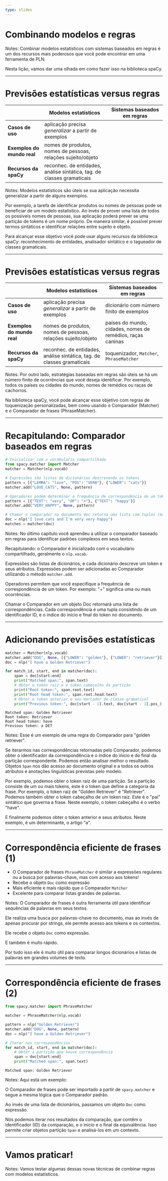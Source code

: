 ```yaml
---
type: slides
---
```


# Combinando modelos e regras

Notes: Combinar modelos estatísticos com sistemas baseados em regras é um dos recursos
mais poderosos que você pode encontrar em uma ferramenta de PLN.

Nesta lição, vamos dar uma olhada em como fazer isso na biblioteca spaCy.

---

# Previsões estatísticas versus regras

|                            | **Modelos estatísticos**                                              | **Sistemas baseados em regras**|
| -------------------------- | ----------------------------------------------------------------------| -------------------------------|
| **Casos de uso**           | aplicação precisa _generalizar_ a partir de exemplos                  |             ⠀⠀⠀⠀⠀⠀⠀⠀⠀⠀⠀⠀ ⠀⠀⠀|
| **Exemplos do mundo real** | nomes de produtos, nomes de pessoas, relações sujeito/objeto          |                                |
| **Recursos da spaCy**      | reconhec. de entidades, análise sintática, tag. de classes gramaticais|                                |

Notes: Modelos estatísticos são úteis se sua aplicação necessita generalizar a partir de alguns exemplos.

Por exemplo, a tarefa de identificar produtos ou nomes de pessoas pode se beneficiar de um modelo
estatístico. Ao invés de prover uma lista de todos os possíveis nomes de pessoas,
sua aplicação poderá prever se uma partição de tokens é um nome próprio. De maneira similar, 
é possível prever termos sintáticos e identificar relações entre sujeito e objeto.

Para alcançar esse objetivo você pode usar alguns recursos da biblioteca spaCy: reconhecimento de entidades,
analisador sintático e o tagueador de classes gramaticais.

---

# Previsões estatísticas versus regras


|                            | **Modelos estatísticos**                                              | **Sistemas baseados em regras**|
| -------------------------- | ----------------------------------------------------------------------| -------------------------------|
| **Casos de uso**           | aplicação precisa _generalizar_ a partir de exemplos                  | dicionário com número finito de exemplos|
| **Exemplos do mundo real** | nomes de produtos, nomes de pessoas, relações sujeito/objeto          | países do mundo, cidades, nomes de remédios, raças caninas |
| **Recursos da spaCy**      | reconhec. de entidades, análise sintática, tag. de classes gramaticais| toquenizador, `Matcher`, `PhraseMatcher`|


Notes: Por outro lado, estratégias baseadas em regras são úteis se há um 
número finito de ocorrências que você deseja identificar. Por exemplo,
todos os países ou cidades do mundo, nomes de remédios ou raças de cachorros.

Na biblioteca spaCy, você pode alcançar esse objetivo com regras de toquenização personalizadas,
bem como usando o Comparador (Matcher) e o Comparador de frases (PhraseMatcher).

---

# Recapitulando: Comparador baseados em regras

```python
# Inicializar com o vocabulario compartilhado
from spacy.matcher import Matcher
matcher = Matcher(nlp.vocab)

# Expressões são listas de dicionários descrevendo os tokens
pattern = [{"LEMMA": "love", "POS": "VERB"}, {"LOWER": "cats"}]
matcher.add("LOVE_CATS", None, pattern)

# Operadores podem determinar a frequência de correspondência de um token
pattern = [{"TEXT": "very", "OP": "+"}, {"TEXT": "happy"}]
matcher.add("VERY_HAPPY", None, pattern)

# Chamar o comparador no documento doc retorna uma lista com tuplas (match_id, start, end) 
doc = nlp("I love cats and I'm very very happy")
matches = matcher(doc)
```

Notes: No último capítulo você aprendeu a utilizar o comparador baseado
em regras para identificar padrões complexos em seus textos. 

Recapitulando: o Comparador é inicializado com o vocabulário compartilhado,
geralmente o `nlp.vocab`.

Expressões são listas de dicionários, e cada dicionário descreve um token
e seus atributos. Expressões podem ser adicionadas ao Comparador utilizando
o método `matcher.add`.

Operadores permitem que você especifique a frequência de correspondência de um
token. Por exemplo: "+" significa uma ou mais ocorrências.

Chamar o Comparador em um objeto Doc retornará uma lista de correspondências.
Cada correspondência é uma tupla consistindo de um identificador ID, e o 
índice do início e final do token no documento.

---

# Adicionando previsões estatísticas

```python
matcher = Matcher(nlp.vocab)
matcher.add("DOG", None, [{"LOWER": "golden"}, {"LOWER": "retriever"}])
doc = nlp("I have a Golden Retriever")

for match_id, start, end in matcher(doc):
    span = doc[start:end]
    print("Matched span:", span.text)
    # Obter o token raiz e o token cabeçalho da partição 
    print("Root token:", span.root.text)
    print("Root head token:", span.root.head.text)
    # Obter o token anterior e seu marcador de classe gramatical
    print("Previous token:", doc[start - 1].text, doc[start - 1].pos_)
```

```out
Matched span: Golden Retriever
Root token: Retriever
Root head token: have
Previous token: a DET
```

Notes: Esse é um exemplo de uma regra do Comparador para "golden retriever".

Se iterarmos nas correspondências retornadas pelo Comparador, podemos obter
o identificador da correspondência e o índice do início e do final da partição
correspondente. Podemos então analisar melhor o resultado. Objetos `Span` nos
dão acesso ao documento original e a todos os outros atributos e anotações
linguísticas previstas pelo modelo.

Por exemplo, podemos obter o token raiz de uma partição. Se a partição consiste
de um ou mais tokens, este é o token que define a categoria da frase. Por exemplo,
o token raiz de "Golden Retriever" é "Retriever". Podemos também obter o token
cabeçalho de um token raiz. Este é o "pai" sintático que governa a frase. Neste 
exemplo, o token cabeçalho é o verbo "have".

E finalmente podemos obter o token anterior e seus atributos. Neste exemplo,
é um determinante, o artigo "a".

---

# Correspondência eficiente de frases (1)

- O Comparador de frases `PhraseMatcher` é similar a expressões regulares ou a busca por palavras-chave,
  mas com acesso aos tokens! 
- Recebe o objeto `Doc` como expressão
- Mais eficiente e mais rápido que o Comparador `Matcher`
- Excelente para comparar listas grandes de palavras.

Notes: O Comparador de frases é outra ferramenta útil para identificar sequências de
palavras em seus textos.

Ele realiza uma busca por palavras-chave no documento, mas ao invés de apenas procurar
por strings, ele permite acesso aos tokens e os contextos.

Ele recebe o objeto `Doc` como expressão.

E também é muito rápido.

Por tudo isso ele é muito útil para comparar longos dicionários e listas de palavras
em grandes volumes de texto.

---

# Correspondência eficiente de frases (2)

```python
from spacy.matcher import PhraseMatcher

matcher = PhraseMatcher(nlp.vocab)

pattern = nlp("Golden Retriever")
matcher.add("DOG", None, pattern)
doc = nlp("I have a Golden Retriever")

# Iterar nas correspondências
for match_id, start, end in matcher(doc):
    # Obter a partição que houve correspondência
    span = doc[start:end]
    print("Matched span:", span.text)
```

```out
Matched span: Golden Retriever
```

Notes: Aqui está um exemplo:

O Comparador de frases pode ser importado a partir de `spacy.matcher` e segue a mesma lógica que 
o Comparador padrão.

Ao invés de uma lista de dicionários, passamos um objeto `Doc` como expressão.

Nós podemos iterar nos resultados da comparação, que contêm o identificador (ID) da comparação,
e o início e o final da equivalência. Isso permite criar objetos partição `Span` e analisá-los
em um contexto.

---

# Vamos praticar!

Notes: Vamos testar algumas dessas novas técnicas de combinar regras com modelos estatísticos.
